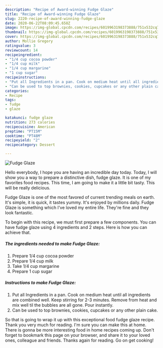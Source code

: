 ```yaml
---
description: "Recipe of Award-winning Fudge Glaze"
title: "Recipe of Award-winning Fudge Glaze"
slug: 2220-recipe-of-award-winning-fudge-glaze
date: 2020-06-22T08:09:45.658Z
image: https://img-global.cpcdn.com/recipes/6019963198373888/751x532cq70/fudge-glaze-recipe-main-photo.jpg
thumbnail: https://img-global.cpcdn.com/recipes/6019963198373888/751x532cq70/fudge-glaze-recipe-main-photo.jpg
cover: https://img-global.cpcdn.com/recipes/6019963198373888/751x532cq70/fudge-glaze-recipe-main-photo.jpg
author: Mollie Gregory
ratingvalue: 3
reviewcount: 14
recipeingredient:
- "1/4 cup cocoa powder"
- "1/4 cup milk"
- "1/4 cup margarine"
- "1 cup sugar"
recipeinstructions:
- "Put all Ingredients in a pan. Cook on medium heat until all ingredients are combined well. Keep stirring for 2-3  minutes. Remove from heat and mix well til the bubbles are all gone. Pour instantly."
- "Can be used to top brownies, cookies, cupcakes or any other plain cake."
categories:
- Recipe
tags:
- fudge
- glaze

katakunci: fudge glaze 
nutrition: 273 calories
recipecuisine: American
preptime: "PT15M"
cooktime: "PT48M"
recipeyield: "2"
recipecategory: Dessert

---
```



![Fudge Glaze](https://img-global.cpcdn.com/recipes/6019963198373888/751x532cq70/fudge-glaze-recipe-main-photo.jpg)

Hello everybody, I hope you are having an incredible day today. Today, I will show you a way to prepare a distinctive dish, fudge glaze. It is one of my favorites food recipes. This time, I am going to make it a little bit tasty. This will be really delicious.



Fudge Glaze is one of the most favored of current trending meals on earth. It's simple, it is quick, it tastes yummy. It's enjoyed by millions daily. Fudge Glaze is something which I've loved my entire life. They're fine and they look fantastic.


To begin with this recipe, we must first prepare a few components. You can have fudge glaze using 4 ingredients and 2 steps. Here is how you can achieve that.

<!--inarticleads1-->

##### The ingredients needed to make Fudge Glaze:

1. Prepare 1/4 cup cocoa powder
1. Prepare 1/4 cup milk
1. Take 1/4 cup margarine
1. Prepare 1 cup sugar




<!--inarticleads2-->

##### Instructions to make Fudge Glaze:

1. Put all Ingredients in a pan. Cook on medium heat until all ingredients are combined well. Keep stirring for 2-3  minutes. Remove from heat and mix well til the bubbles are all gone. Pour instantly.
1. Can be used to top brownies, cookies, cupcakes or any other plain cake.




So that is going to wrap it up with this exceptional food fudge glaze recipe. Thank you very much for reading. I'm sure you can make this at home. There is gonna be more interesting food in home recipes coming up. Don't forget to bookmark this page on your browser, and share it to your loved ones, colleague and friends. Thanks again for reading. Go on get cooking!
